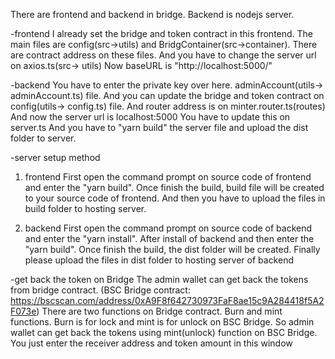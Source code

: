 There are frontend and backend in bridge.
Backend is nodejs server.


-frontend
I already set the bridge and token contract in this frontend.
The main files are config(src->utils) and BridgContainer(src->container).
There are contract address on these files.
And you have to change the server url on axios.ts(src-> utils)
Now baseURL is "http://localhost:5000/"

-backend
You have to enter the private key over here.
adminAccount(utils-> adminAccount.ts) file.
And you can update the bridge and token contract on config(utils-> config.ts) file.
And router address is on minter.router.ts(routes)
And now the server url is localhost:5000
You have to update this on server.ts
And you have to "yarn build" the server file and upload the dist folder to server.


-server setup method
1. frontend
First open the command prompt on source code of frontend and enter the "yarn build". Once finish the build, build file will be created to your source code of frontend.
And then you have to upload the files in build folder to hosting server.

2. backend
First open the command prompt on source code of backend and enter the "yarn install". After install of backend and then enter the "yarn build". Once finish the build, the 
dist folder will be created. Finally please upload the files in dist folder to hosting server of backend



-get back the token on Bridge
The admin wallet can get back the tokens from bridge contract. (BSC Bridge contract: https://bscscan.com/address/0xA9F8f642730973FaF8ae15c9A284418f5A2F073e)
There are two functions on Bridge contract. Burn and mint functions.
Burn is for lock and mint is for unlock on BSC Bridge.
So admin wallet can get back the tokens using mint(unlock) function on BSC Bridge.
You just enter the receiver address and token amount in this window 
